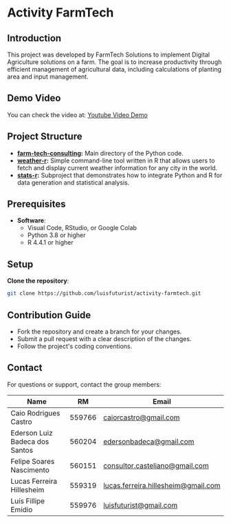 # Activity FarmTech

## Introduction

This project was developed by FarmTech Solutions to implement Digital Agriculture solutions on a farm. The goal is to increase productivity through efficient management of agricultural data, including calculations of planting area and input management.

## Demo Video

You can check the video at: [Youtube Video Demo](https://www.youtube.com/watch?v=PY7_LzPW9Lo)

## Project Structure

- **[farm-tech-consulting](./farm-tech-consulting/README.md):** Main directory of the Python code.
- **[weather-r](./weather-r/README.md):** Simple command-line tool written in R that allows users to fetch and display current weather information for any city in the world.
- **[stats-r](./stats-r/README.md):** Subproject that demonstrates how to integrate Python and R for data generation and statistical analysis.

## Prerequisites

- **Software**:
    - Visual Code, RStudio, or Google Colab
    - Python 3.8 or higher
    - R 4.4.1 or higher

## Setup

 **Clone the repository**:

```bash
git clone https://github.com/luisfuturist/activity-farmtech.git
```

## Contribution Guide

- Fork the repository and create a branch for your changes.
- Submit a pull request with a clear description of the changes.
- Follow the project's coding conventions.

## Contact

For questions or support, contact the group members:

| Name                          | RM       | Email                                                      |
| ------------------------------| -------- | ---------------------------------------------------------- |
| Caio Rodrigues Castro          | 559766   | [caiorcastro@gmail.com](mailto:caiorcastro@gmail.com)      |
| Ederson Luiz Badeca dos Santos | 560204   | [edersonbadeca@gmail.com](mailto:edersonbadeca@gmail.com)  |
| Felipe Soares Nascimento       | 560151   | [consultor.casteliano@gmail.com](mailto:consultor.casteliano@gmail.com) |
| Lucas Ferreira Hillesheim      | 559319   | [lucas.ferreira.hillesheim@gmail.com](mailto:lucas.ferreira.hillesheim@gmail.com) |
| Luís Fillipe Emidio            | 559976   | [luisfuturist@gmail.com](mailto:luisfuturist@gmail.com)    |
